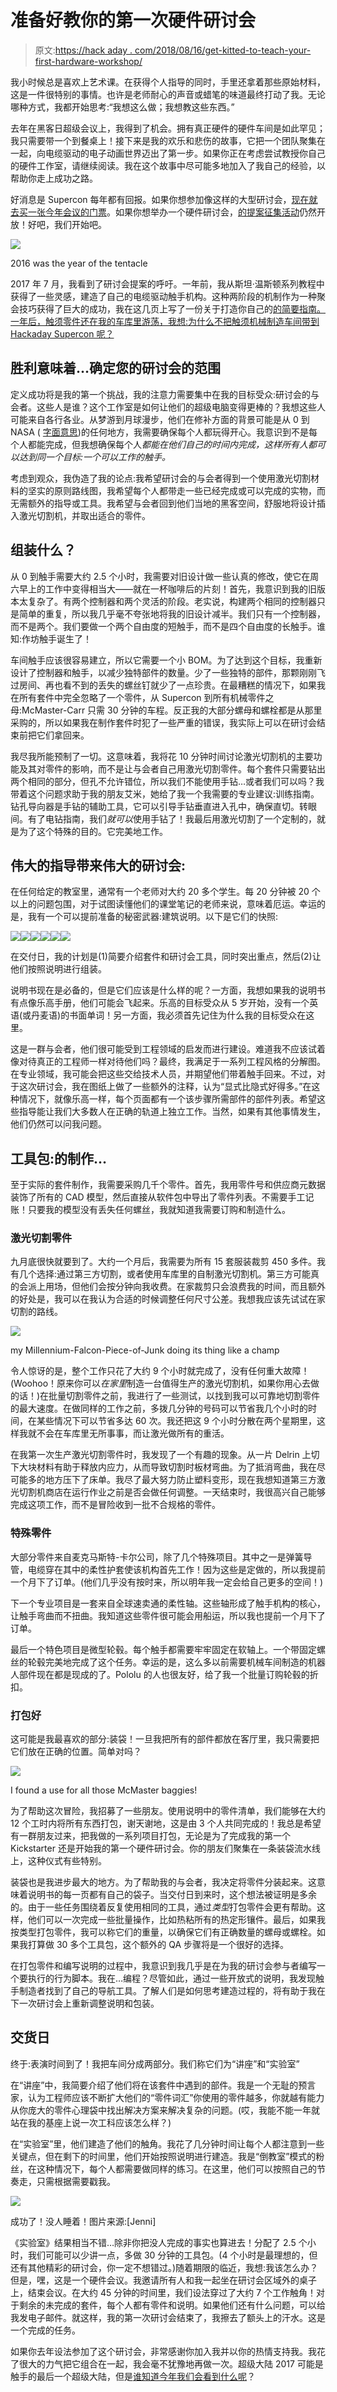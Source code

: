 # 准备好教你的第一次硬件研讨会

> 原文:[https://hack aday . com/2018/08/16/get-kitted-to-teach-your-first-hardware-workshop/](https://hackaday.com/2018/08/16/getting-kitted-to-teach-your-first-hardware-workshop/)

我小时候总是喜欢上艺术课。在获得个人指导的同时，手里还拿着那些原始材料，这是一件很特别的事情。也许是老师耐心的声音或蜡笔的味道最终打动了我。无论哪种方式，我都开始思考:“我想这么做；我想教这些东西。”

去年在黑客日超级会议上，我得到了机会。拥有真正硬件的硬件车间是如此罕见；我只需要带一个到餐桌上！接下来是我的欢乐和悲伤的故事，它把一个团队聚集在一起，向电缆驱动的电子动画世界迈出了第一步。如果你正在考虑尝试教授你自己的硬件工作室，请继续阅读。我在这个故事中尽可能多地加入了我自己的经验，以帮助你走上成功之路。

好消息是 Supercon 每年都有回报。如果你想参加像这样的大型研讨会，[现在就去买一张今年会议的门票](https://www.eventbrite.com/e/hackaday-superconference-2018-tickets-47386813234)。如果你想举办一个硬件研讨会，[的提案征集活动](https://docs.google.com/forms/d/e/1FAIpQLSc01bflKDzB7lVT0FJ-kLhndtUItp_5LwZypbmil_QSqlsjOw/viewform)仍然开放！好吧，我们开始吧。

![](../Images/dd1283937741f2e139ce257700673d5a.png)

2016 was the year of the tentacle

2017 年 7 月，我看到了研讨会提案的呼吁。一年前，我从斯坦·温斯顿系列教程中获得了一些灵感，建造了自己的电缆驱动触手机构。这种两阶段的机制作为一种聚会技巧获得了巨大的成功，我在这几页上写了一份关于打造你自己的[的简要指南。一年后，触须零件还在我的车库里游荡，我想:为什么不把触须机械制造车间带到 Hackaday Supercon 呢？](https://hackaday.com/2016/09/13/the-bootup-guide-to-homebrew-two-stage-tentacle-mechanisms/)

## 胜利意味着…确定您的研讨会的范围

定义成功将是我的第一个挑战，我的注意力需要集中在我的目标受众:研讨会的与会者。这些人是谁？这个工作室是如何让他们的超级电脑变得更棒的？我想这些人可能来自各行各业。从梦游到月球漫步，他们在修补方面的背景可能是从 0 到 NASA ( [字面意思](https://hackaday.com/2017/12/13/extraterrestrial-autonomous-lander-systems-to-touch-down-on-mars/))的任何地方，我需要确保每个人都玩得开心。我意识到不是每个人都能完成，但我想确保每个人*都能在他们自己的时间内完成，这样所有人都可以达到同一个目标:一个可以工作的触手。*

考虑到观众，我伪造了我的论点:我希望研讨会的与会者得到一个使用激光切割材料的坚实的原则路线图，我希望每个人都带走一些已经完成或可以完成的实物，而无需额外的指导或工具。我希望与会者回到他们当地的黑客空间，舒服地将设计插入激光切割机，并取出适合的零件。

## 组装什么？

从 0 到触手需要大约 2.5 个小时，我需要对旧设计做一些认真的修改，使它在周六早上的工作中变得相当大——就在一杯咖啡后的片刻！首先，我意识到我的旧版本太复杂了。有两个控制器和两个灵活的阶段。老实说，构建两个相同的控制器只是简单的重复，所以我几乎毫不夸张地将我的旧设计减半。我们只有一个控制器，而不是两个。我们要做一个两个自由度的短触手，而不是四个自由度的长触手。谁知:作坊触手诞生了！

车间触手应该很容易建立，所以它需要一个小 BOM。为了达到这个目标，我重新设计了控制器和触手，以减少独特部件的数量。少了一些独特的部件，那颗刚刚飞过房间、再也看不到的丢失的螺丝钉就少了一点珍贵。在最糟糕的情况下，如果我在所有套件中完全忽略了一个零件，从 Supercon 到所有机械零件之母:McMaster-Carr 只需 30 分钟的车程。反正我的大部分螺母和螺栓都是从那里采购的，所以如果我在制作套件时犯了一些严重的错误，我实际上可以在研讨会结束前把它们拿回来。

我尽我所能预制了一切。这意味着，我将花 10 分钟时间讨论激光切割机的主要功能及其对零件的影响，而不是让与会者自己用激光切割零件。每个套件只需要钻出两个相同的部分，但孔不允许错位，所以我们不能使用手钻…或者我们可以吗？我带着这个问题求助于我的朋友艾米，她给了我一个我需要的专业建议:训练指南。钻孔导向器是手钻的辅助工具，它可以引导手钻垂直进入孔中，确保直切。转眼间。有了电钻指南，我们*就可以*使用手钻了！我最后用激光切割了一个定制的，就是为了这个特殊的目的。它完美地工作。

## 伟大的指导带来伟大的研讨会:

在任何给定的教室里，通常有一个老师对大约 20 多个学生。每 20 分钟被 20 个以上的问题包围，对于试图读懂他们的课堂笔记的老师来说，意味着厄运。幸运的是，我有一个可以提前准备的秘密武器:建筑说明。以下是它们的快照:

[![](../Images/0f429838ab272fc90b23acc44566c780.png)](https://hackaday.com/2018/08/16/getting-kitted-to-teach-your-first-hardware-workshop/lower_pulley/)[![](../Images/c83dbe3fd1cab2b1402a93c32ad9accd.png)](https://hackaday.com/2018/08/16/getting-kitted-to-teach-your-first-hardware-workshop/full_assembly/)[![](../Images/59a10e8a3eddf0b4cdfecd1ee353ed15.png)](https://hackaday.com/2018/08/16/getting-kitted-to-teach-your-first-hardware-workshop/upper_stage/)[![](../Images/b5da8e975b7bb6eb1d311b1627bb84ca.png)](https://hackaday.com/2018/08/16/getting-kitted-to-teach-your-first-hardware-workshop/pulley_assembly/)[![](../Images/0c1e5b67c420c597dcc37d0153613a84.png)](https://hackaday.com/2018/08/16/getting-kitted-to-teach-your-first-hardware-workshop/lower_stage/)[![](../Images/6e1cfc2a8af290dce1256ae6211d96d3.png)](https://hackaday.com/2018/08/16/getting-kitted-to-teach-your-first-hardware-workshop/lower_pulley_plate_insert_side/)

在交付日，我的计划是(1)简要介绍套件和研讨会工具，同时突出重点，然后(2)让他们按照说明进行组装。

说明书现在是必备的，但是它们应该是什么样的呢？一方面，我想如果我的说明书有点像乐高手册，他们可能会飞起来。乐高的目标受众从 5 岁开始，没有一个英语(或丹麦语)的书面单词！另一方面，我必须首先记住为什么我的目标受众在这里。

这是一群与会者，他们很可能受到工程领域的启发而进行建设。难道我不应该试着像对待真正的工程师一样对待他们吗？最终，我满足于一系列工程风格的分解图。在专业领域，我可能会把这些交给技术人员，并期望他们带着触手回来。不过，对于这次研讨会，我在图纸上做了一些额外的注释，认为“显式比隐式好得多。”在这种情况下，就像乐高一样，每个页面都有一个该步骤所需部件的部件列表。希望这些指导能让我们大多数人在正确的轨道上独立工作。当然，如果有其他事情发生，他们仍然可以问我问题。

## 工具包:的制作…

至于实际的套件制作，我需要采购几千个零件。首先，我用零件号和供应商元数据装饰了所有的 CAD 模型，然后直接从软件包中导出了零件列表。不需要手工记账！只要我的模型没有丢失任何螺丝，我就知道我需要订购和制造什么。

### 激光切割零件

九月底很快就要到了。大约一个月后，我需要为所有 15 套服装裁剪 450 多件。我有几个选择:通过第三方切割，或者使用车库里的自制激光切割机。第三方可能真的会派上用场，但他们会按分钟向我收费。在家裁剪只会浪费我的时间，而且额外的好处是，我可以在我认为合适的时候调整任何尺寸公差。我想我应该先试试在家切割的路线。

![](../Images/8325170c09be295a819459673f0a97e5.png)

my Millennium-Falcon-Piece-of-Junk doing its thing like a champ

令人惊讶的是，整个工作只花了大约 9 个小时就完成了，没有任何重大故障！(Woohoo！原来你可以*在家里*制造一台值得生产的激光切割机，如果你用心去做的话！)在批量切割零件之前，我进行了一些测试，以找到我可以可靠地切割零件的最大速度。在做同样的工作之前，多拨几分钟的号码可以节省我几个小时的时间，在某些情况下可以节省多达 60 次。我还把这 9 个小时分散在两个星期里，这样我就不会在车库里无所事事，而让激光做所有的重活。

在我第一次生产激光切割零件时，我发现了一个有趣的现象。从一片 Delrin 上切下大块材料有助于释放内应力，从而导致切割时板材弯曲。为了抵消弯曲，我在尽可能多的地方压下了床单。我尽了最大努力防止塑料变形，现在我想知道第三方激光切割机商店在运行作业之前是否会做任何调整。一天结束时，我很高兴自己能够完成这项工作，而不是冒险收到一批不合规格的零件。

### 特殊零件

大部分零件来自麦克马斯特-卡尔公司，除了几个特殊项目。其中之一是弹簧导管，电缆穿在其中的柔性护套使该机构首先工作！因为这些是定做的，所以我提前一个月下了订单。(他们几乎没有按时来，所以明年我一定会给自己更多的空间！)

下一个专业项目是一套来自全球速卖通的柔性轴。这些轴形成了触手机构的核心，让触手弯曲而不扭曲。我知道这些零件很可能会用船运，所以我也提前一个月下了订单。

最后一个特色项目是微型轮毂。每个触手都需要牢牢固定在软轴上。一个带固定螺丝的轮毂完美地完成了这个任务。幸运的是，这么多以前需要机械车间制造的机器人部件现在都是现成的了。Pololu 的人也很友好，给了我一个批量订购轮毂的折扣。

### 打包好

这可能是我最喜欢的部分:装袋！一旦我把所有的部件都放在客厅里，我只需要把它们放在正确的位置。简单对吗？

![](../Images/fd5adb30033b7a4ea7a53df537d17c93.png)

I found a use for all those McMaster baggies!

为了帮助这次冒险，我招募了一些朋友。使用说明中的零件清单，我们能够在大约 12 个工时内将所有东西打包，谢天谢地，这是由 3 个人共同完成的！我总是希望有一群朋友过来，把我做的一系列项目打包，无论是为了完成我的第一个 Kickstarter 还是开始我的第一个硬件研讨会。你的朋友们聚集在一条装袋流水线上，这种仪式有些特别。

装袋也是我进步最大的地方。为了帮助我的与会者，我决定将零件分装起来。这意味着说明书的每一页都有自己的袋子。当交付日到来时，这个想法被证明是多余的。由于一些任务围绕着反复使用相同的工具，通过*类型*打包零件会更有帮助。这样，他们可以一次完成一些批量操作，比如热粘所有的热定形镶件。最后，如果我按类型打包零件，我可以称它们的重量，以确保它们有正确数量的螺母或螺栓。如果我打算做 30 多个工具包，这个额外的 QA 步骤将是一个很好的选择。

在打包零件和编写说明的过程中，我意识到我几乎是在为我的研讨会参与者编写一个要执行的行为脚本。我在…编程？尽管如此，通过一些开放式的说明，我发现触手制造者找到了自己的导航工具。了解人们是如何思考建造过程的，将有助于我在下一次研讨会上重新调整说明和包装。

## 交货日

终于:表演时间到了！我把车间分成两部分。我们称它们为“讲座”和“实验室”

在“讲座”中，我简要介绍了他们将在该套件中遇到的部件。我是一个无耻的预言家，认为工程师应该不断扩大他们的“零件词汇”你使用的零件越多，你就越有能力从你庞大的零件心理袋中找出解决方案来解决复杂的问题。(哎，我能不能一年就站在我的基座上说一次工科应该怎么样？)

在“实验室”里，他们建造了他们的触角。我花了几分钟时间让每个人都注意到一些关键点，但在剩下的时间里，他们开始按照说明进行建造。我是“倒教室”模式的粉丝，在这种情况下，每个人都需要做同样的练习。在这里，他们可以按照自己的节奏走，只需根据需要戳我。

![](../Images/7076d3aaa14343a677fdd9c9faa83a70.png)

成功了！没人睡着！图片来源:[Jenni]

《实验室》结果相当不错…除非你把没人完成的事实也算进去！分配了 2.5 个小时，我们可能可以少讲一点，多做 30 分钟的工具包。(4 个小时是最理想的，但还有其他精彩的研讨会，你一定不想错过。)随着期限的临近，我想:我该怎么办？但是，嘿，这是一个硬件会议。我邀请所有人和我一起坐在研讨会区域外的桌子上，结束会议。在大约 45 分钟的时间里，我们设法穿过了大约 7 个工作触角！对于剩余的未完成的套件，每个人都有零件和说明。如果他们还有什么问题，可以给我发电子邮件。就这样，我的第一次研讨会结束了，我擦去了额头上的汗水。这是一个完成的任务。

如果你去年设法参加了这个研讨会，非常感谢你加入我并以你的热情支持我。我花了很大的力气把它组合在一起，我会毫不犹豫地再做一次。超级大陆 2017 可能是触手的最后一个超级大陆，但是[谁知道今年我们会看到什么呢](https://www.eventbrite.com/e/hackaday-superconference-2018-tickets-47386813234)？